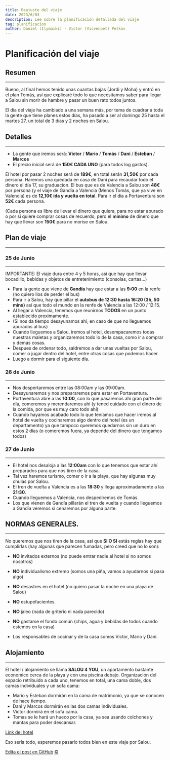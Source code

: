 ```yaml
---
title: Reajuste del viaje
date: 2023/6/03
description: Lee sobre la planificación detallada del viaje
tag: planificacion
author: Daniel (Ilymaiki) - Victor (Vicvenpet) Petkov
---
```


# Planificación del viaje

## Resumen
---

Bueno, al final hemos tenido unas cuantas bajas (Jordi y Moha) y entró en el plan Tomás, así que explicaré todo lo que necesitamos saber para llegar a Salou sin morir de hambre y pasar un buen rato todos juntos.

El día del viaje ha cambiado a una semana más, por tema de cuadrar a toda la gente que tiene planes estos días, ha pasado a ser al domingo 25 hasta el martes 27, un total de 3 días y 2 noches en Salou.

## Detalles
---

- La gente que iremos será: **Victor** / **Mario** / **Tomás** / **Dani** / **Esteban** / **Marcos**
- El precio inicial será de **150€ CADA UNO** (para todos log gastos).

El hotel por pasar 2 noches será de **189€**, en total serán **31,50€** por cada persona. Haremos una quedada en casa de Dani para recaudar todo el dinero el día 17, su graduacion.
El bus que es de Valencia a Salou son **48€** por persona (y el viaje de Gandía a Valencia (Menos Tomás, que ya vive en Valencia) es de **12,10€ ida y vuelta en total**.
Para ir el día a Portaventura son **52€** cada persona.

(Cada persona es libre de llevar el dinero que quiera, para no estar apurado o por si quiere comprar cosas de recuerdo, pero el **minimo** de dinero que hay que llevar son **150€** para no morise en Salou.

## Plan de viaje
---
### 25 de Junio
---

IMPORTANTE: El viaje dura entre 4 y 5 horas, así que hay que llevar bocadillo, bebidas y objetos de entretenimiento (consolas, cartas...)

- Para la gente que viene de **Gandía** hay que estar a las **9:00** en la renfe (no quiero lios de perder el bus)
- Para ir a Salou, hay que pillar el **autobus de 12:30 hasta 16:20 (3h, 50 mins)** así que todo el mundo en la renfe de Valencia a las 12:00 / 12:15.
- Al llegar a Valencia, tenemos que reunirnos **TODOS** en un punto establecido proximamente.
- (Si nos da tiempo desayunamos ahí, en caso de que no lleguemos apurados al bus)
- Cuando lleguemos a Salou, iremos al hotel, desempacaremos todas nuestras maletas y organizaremos todo lo de la casa, como ir a comprar y demás cosas.
- Despues de ordenar todo, saldremos a dar unas vueltas por Salou, comer o jugar dentro del hotel, entre otras cosas que podemos hacer.
- Luego a dormir para el siguiente día.

### 26 de Junio
---

- Nos despertaremos entre las 08:00am y las 09:00am.
- Desayunaremos y nos prepararemos para estar en Portaventura.
- Portaventura abre a las **10:00**, con lo que pasaremos ahí gran parte del día, comeremos y merendaremos ahí (y tened cuidado con el dinero de la comida, por que es muy caro todo ahí)
- Cuando hayamos acabado todo lo que teníamos que hacer iremos al hotel de vuelta y cocinaremos algo dentro del hotel (es un departamento) ya que tampoco queremos quedarnos sin un duro en estos 2 días (o comeremos fuera, ya depende del dinero que tengamos todos)

### 27 de Junio
---

- El hotel nos desaloja a las **12:00am** con lo que tenemos que estar ahí preparados para que nos tiren de la casa.
- Tal vez haremos turismo, comer o ir a la playa, que hay algunas muy chulas por Salou.
- El tren de vuelta a Valencia es a las **18:30** y llega aproximadamente a las **21:30**.
- Cuando lleguemos a Valencia, nos despediremos de Tomás.
- Los que vienen de Gandía pillarán el tren de vuelta y cuando lleguemos a Gandía veremos si cenaremos por alguna parte.

## NORMAS GENERALES.
---

No queremos que nos tiren de la casa, así que **SI O SI** estás reglas hay que cumplirlas (hay algunas que parecen fumadas, pero creed que no lo son):

- **NO** invitados externos (no puede entrar nadie al hotel si no somos nosotros)
- **NO** individualismo extremo (somos una piña, vamos a ayudarnos si pasa algo)
- **NO** desastres en el hotel (no quiero pasar la noche en una playa de Salou)
- **NO** estupefacientes.
- **NO** jaleo (nada de griterio ni nada parecido)
- **NO** gastarse el fondo común (chips, agua y bebidas de todos cuando estemos en la casa)

- Los responsables de cocinar y de la casa somos Victor, Mario y Dani.

## Alojamiento
---

El hotel / alojamiento se llama **SALOU 4 YOU**, un apartamento bastante economico cerca de la playa y con una piscina debajo.
Organización del espacio retribuido a cada uno, tenemos en total, una cama doble, dos camas individuales y un sofa cama:

- Mario y Esteban dormirán en la cama de matrimonio, ya que se conocen de hace tiempo.
- Dani y Marcos dormirán en las dos camas individuales.
- Victor dormirá en el sofa cama.
- Tomas se le hará un hueco por la casa, ya sea usando colchones y mantas para poder descansar.

[Link del hotel](https://www.booking.com/hotel/es/salou-apartamentos-4-you.es.html?aid=311090&label=hotel-92495-es-5jjTdOUVlwpLEdo9oRARWQS161726684054%253Apl%253Ata%253Ap1%253Ap2%253Aac%253Aap%253Aneg%253Afi%253Atikwd-1796246675%253Alp9049247%253Ali%253Adec%253Adm%253Appccp%253DUmFuZG9tSVYkc2RlIyh9YcGt_tphEo8pawEozW2KQ80&all_sr_blocks=642071211_335009542_6_0_0;checkin=2023-06-25;checkout=2023-06-27;dest_id=-400284;dest_type=city;dist=0;group_adults=6;group_children=0;hapos=1;highlighted_blocks=642071211_335009542_6_0_0;hpos=1;matching_block_id=642071211_335009542_6_0_0;no_rooms=2;req_adults=6;req_children=0;room1=A%2CA%2CA;room2=A%2CA%2CA;sb_price_type=total;sr_order=popularity;sr_pri_blocks=642071211_335009542_6_0_0__17520;srepoch=1686235374;srpvid=a8c8677648c400b8;type=total;ucfs=1&#hotelTmpl)

Eso sería todo, esperemos pasarlo todos bien en este viaje por Salou.

[Edita el post en GitHub](https://github.com/vicvenpet/itinerario/edit/master/pages/posts/pages2.md)
<a class="top-link hide" href="#copyright">©</a>
<a name="copyright"></a>
